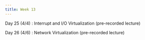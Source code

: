 ```yaml
---
title: Week 13
---
```


Day 25 (4/4)
: Interrupt and I/O Virtualization (pre-recorded lecture)

Day 26 (4/6)
: Network Virtualization (pre-recorded lecture)

